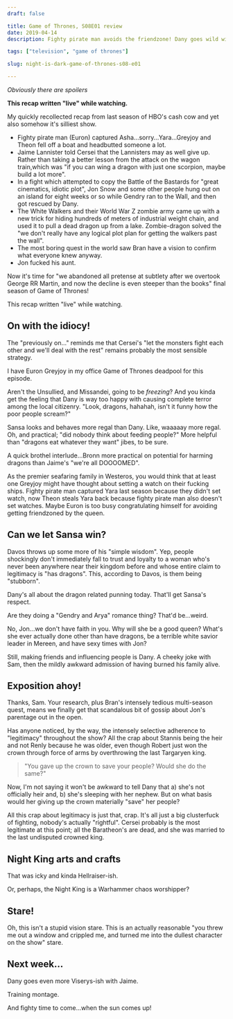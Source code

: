 ```yaml
---
draft: false

title: Game of Thrones, S08E01 review
date: 2019-04-14
description: Fighty pirate man avoids the friendzone! Dany goes wild with dragon punning! That awkward 'I burned your family alive' moment! Sansa is cooler than you!

tags: ["television", "game of thrones"]

slug: night-is-dark-game-of-thrones-s08-e01

---
```


_Obviously there are spoilers_

**This recap written "live" while watching.**

My quickly recollected recap from last season of HBO's cash cow and yet also somehow it's silliest show.

- Fighty pirate man (Euron) captured Asha...sorry...Yara...Greyjoy and Theon fell off a boat and headbutted someone a lot.
- Jaime Lannister told Cersei that the Lannisters may as well give up. Rather than taking a better lesson from the attack on the wagon train,which was "if you can wing a dragon with just one scorpion, maybe build a lot more".
- In a fight which attempted to copy the Battle of the Bastards for "great cinematics, idiotic plot", Jon Snow and some other people hung out on an island for eight weeks or so while Gendry ran to the Wall, and then got rescued by Dany.
- The White Walkers and their World War Z zombie army came up with a new trick for hiding hundreds of meters of industrial weight chain, and used it to pull a dead dragon up from a lake. Zombie-dragon solved the "we don't really have any logical plot plan for getting the walkers past the wall".
- The most boring quest in the world saw Bran have a vision to confirm what everyone knew anyway.
- Jon fucked his aunt.

Now it's time for "we abandoned all pretense at subtlety after we overtook George RR Martin, and now the decline is even steeper than the books" final season of Game of Thrones!

This recap written "live" while watching.

## On with the idiocy!

The "previously on..." reminds me that Cersei's "let the monsters fight each other and we'll deal with the rest" remains probably the most sensible strategy.

I have Euron Greyjoy in my office Game of Thrones deadpool for this episode.

Aren't the Unsullied, and Missandei, going to be *freezing*? And you kinda get the feeling that Dany is way too happy with causing complete terror among the local citizenry. "Look, dragons, hahahah, isn't it funny how the poor people scream?"

Sansa looks and behaves more regal than Dany. Like, waaaaay more regal. Oh, and practical; "did nobody think about feeding people?" More helpful than "dragons eat whatever they want" jibes, to be sure.

A quick brothel interlude...Bronn more practical on potential for harming dragons than Jaime's "we're all DOOOOMED".

As the premier seafaring family in Westeros, you would think that at least one Greyjoy might have thought about setting a watch on their fucking ships. Fighty pirate man captured Yara last season because they didn't set watch, now Theon steals Yara back because fighty pirate man also doesn't set watches. Maybe Euron is too busy congratulating himself for avoiding getting friendzoned by the queen.

## Can we let Sansa win?

Davos throws up some more of his "simple wisdom". Yep, people shockingly don't immediately fall to trust and loyalty to a woman who's never been anywhere near their kingdom before and whose entire claim to legitimacy is "has dragons". This, according to Davos, is them being "stubborn".

Dany's all about the dragon related punning today. That'll get Sansa's respect.

Are they doing a "Gendry and Arya" romance thing? That'd be...weird. 

No, Jon...we don't have faith in you. Why will she be a good queen? What's she ever actually done other than have dragons, be a terrible white savior leader in Mereen, and have sexy times with Jon? 

Still, making friends and influencing people is Dany. A cheeky joke with Sam, then the mildly awkward admission of having burned his family alive.

## Exposition ahoy!

Thanks, Sam. Your research, plus Bran's intensely tedious multi-season quest, means we finally get that scandalous bit of gossip about Jon's parentage out in the open.

Has anyone noticed, by the way, the intensely selective adherence to "legitimacy" throughout the show? All the crap about Stannis being the heir and not Renly because he was older, even though Robert just won the crown through force of arms by overthrowing the last Targaryen king.

> "You gave up the crown to save your people? Would she do the same?"

Now, I'm not saying it won't be awkward to tell Dany that a) she's not officially heir and, b) she's sleeping with her nephew. But on what basis would her giving up the crown materially "save" her people?

All this crap about legitimacy is just that, crap. It's all just a big clusterfuck of fighting, nobody's actually "rightful". Cersei probably is the most legitimate at this point; all the Baratheon's are dead, and she was married to the last undisputed crowned king.

## Night King arts and crafts

That was icky and kinda Hellraiser-ish.

Or, perhaps, the Night King is a Warhammer chaos worshipper?

## Stare!

Oh, this isn't a stupid vision stare. This is an actually reasonable "you threw me out a window and crippled me, and turned me into the dullest character on the show" stare.

## Next week...

Dany goes even more Viserys-ish with Jaime.

Training montage.

And fighty time to come...when the sun comes up!